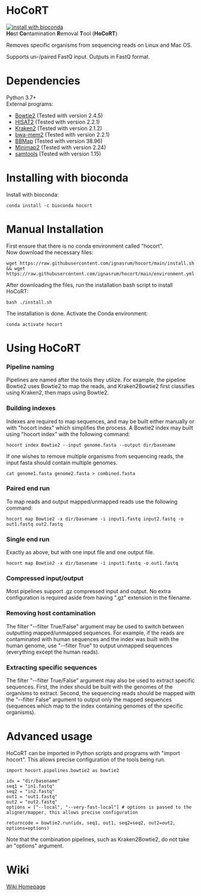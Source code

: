 # HoCoRT
[![install with bioconda](https://img.shields.io/badge/install%20with-bioconda-brightgreen.svg?style=flat)](http://bioconda.github.io/recipes/hocort/README.html) <br>
<strong>Ho</strong>st <strong>Co</strong>ntamination <strong>R</strong>emoval <strong>T</strong>ool (<strong>HoCoRT</strong>)

Removes specific organisms from sequencing reads on Linux and Mac OS.

Supports un-/paired FastQ input. Outputs in FastQ format.

# Dependencies
Python 3.7+ <br>
External programs:
* [Bowtie2](https://github.com/BenLangmead/bowtie2) (Tested with version 2.4.5)
* [HISAT2](https://github.com/DaehwanKimLab/hisat2) (Tested with version 2.2.1)
* [Kraken2](https://github.com/DerrickWood/kraken2) (Tested with version 2.1.2)
* [bwa-mem2](https://github.com/bwa-mem2/bwa-mem2) (Tested with version 2.2.1)
* [BBMap](https://sourceforge.net/projects/bbmap/) (Tested with version 38.96)
* [Minimap2](https://github.com/lh3/minimap2) (Tested with version 2.24)
* [samtools](https://github.com/samtools/samtools) (Tested with version 1.15)

# Installing with bioconda

Install with bioconda:
```
conda install -c bioconda hocort
```

# Manual Installation
First ensure that there is no conda environment called "hocort". <br>
Now download the necessary files:
```
wget https://raw.githubusercontent.com/ignasrum/hocort/main/install.sh && wget https://raw.githubusercontent.com/ignasrum/hocort/main/environment.yml
```

After downloading the files, run the installation bash script to install HoCoRT:
```
bash ./install.sh
```

The installation is done. Activate the Conda environment:
```
conda activate hocort
```

# Using HoCoRT
### Pipeline naming
Pipelines are named after the tools they utilize.
For example, the pipeline Bowtie2 uses Bowtie2 to map the reads, and Kraken2Bowtie2 first classifies using Kraken2, then maps using Bowtie2.

### Building indexes
Indexes are required to map sequences, and may be built either manually or with "hocort index" which simplifies the process.
A Bowtie2 index may built using "hocort index" with the following command:
```
hocort index Bowtie2 --input genome.fasta --output dir/basename
```
If one wishes to remove multiple organisms from sequencing reads, the input fasta should contain multiple genomes.
```
cat genome1.fasta genome2.fasta > combined.fasta
```

### Paired end run
To map reads and output mapped/unmapped reads use the following command:
```
hocort map Bowtie2 -x dir/basename -i input1.fastq input2.fastq -o out1.fastq out2.fastq
```

### Single end run
Exactly as above, but with one input file and one output file.
```
hocort map Bowtie2 -x dir/basename -i input1.fastq -o out1.fastq
```

### Compressed input/output
Most pipelines support .gz compressed input and output.
No extra configuration is required aside from having ".gz" extension in the filename.

### Removing host contamination
The filter "--filter True/False" argument may be used to switch between outputting mapped/unmapped sequences.
For example, if the reads are contaminated with human sequences and the index was built with the human genome, use "--filter True" to output unmapped sequences (everything except the human reads).

### Extracting specific sequences
The filter "--filter True/False" argument may also be used to extract specific sequences.
First, the index should be built with the genomes of the organisms to extract.
Second, the sequencing reads should be mapped with the "--filter False" argument to output only the mapped sequences (sequences which map to the index containing genomes of the specific organisms).

# Advanced usage
HoCoRT can be imported in Python scripts and programs with "import hocort".
This allows precise configuration of the tools being run.
```
import hocort.pipelines.bowtie2 as bowtie2

idx = "dir/basename"
seq1 = "in1.fastq"
seq2 = "in2.fastq"
out1 = "out1.fastq"
out2 = "out2.fastq"
options = ["--local", "--very-fast-local"] # options is passed to the aligner/mapper, this allows precise configuration

returncode = bowtie2.run(idx, seq1, out1, seq2=seq2, out2=out2, options=options)
```
Note that the combination pipelines, such as Kraken2Bowtie2, do not take an "options" argument.

# Wiki
[Wiki Homepage](https://github.com/ignasrum/hocort/wiki)
